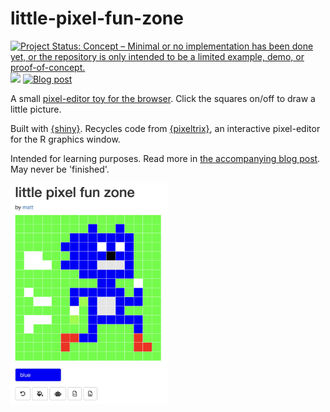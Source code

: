 
# little-pixel-fun-zone

<!-- badges: start -->
[![Project Status: Concept – Minimal or no implementation has been done yet, or the repository is only intended to be a limited example, demo, or proof-of-concept.](https://www.repostatus.org/badges/latest/concept.svg)](https://www.repostatus.org/#concept)
[![](https://img.shields.io/badge/Shiny-Posit_Connect_Cloud-447099?style=flat&labelColor=white&logo=Posit&logoColor=447099)]([https://matt-dray.github.io/little-pixel-fun-zone/](https://connect.posit.cloud/matt-dray/content/01929f88-4e28-a552-bc1f-62fa999e2c63))
[![Blog
post](https://img.shields.io/badge/rostrum.blog-post-008900?labelColor=000000&logo=data%3Aimage%2Fgif%3Bbase64%2CR0lGODlhEAAQAPEAAAAAABWCBAAAAAAAACH5BAlkAAIAIf8LTkVUU0NBUEUyLjADAQAAACwAAAAAEAAQAAAC55QkISIiEoQQQgghRBBCiCAIgiAIgiAIQiAIgSAIgiAIQiAIgRAEQiAQBAQCgUAQEAQEgYAgIAgIBAKBQBAQCAKBQEAgCAgEAoFAIAgEBAKBIBAQCAQCgUAgEAgCgUBAICAgICAgIBAgEBAgEBAgEBAgECAgICAgECAQIBAQIBAgECAgICAgICAgECAQECAQICAgICAgICAgEBAgEBAgEBAgICAgICAgECAQIBAQIBAgECAgICAgIBAgECAQECAQIBAgICAgIBAgIBAgEBAgECAgECAgICAgICAgECAgECAgQIAAAQIKAAAh%2BQQJZAACACwAAAAAEAAQAAAC55QkIiESIoQQQgghhAhCBCEIgiAIgiAIQiAIgSAIgiAIQiAIgRAEQiAQBAQCgUAQEAQEgYAgIAgIBAKBQBAQCAKBQEAgCAgEAoFAIAgEBAKBIBAQCAQCgUAgEAgCgUBAICAgICAgIBAgEBAgEBAgEBAgECAgICAgECAQIBAQIBAgECAgICAgICAgECAQECAQICAgICAgICAgEBAgEBAgEBAgICAgICAgECAQIBAQIBAgECAgICAgIBAgECAQECAQIBAgICAgIBAgIBAgEBAgECAgECAgICAgICAgECAgECAgQIAAAQIKAAA7)](https://www.rostrum.blog/posts/2024-09-15-shiny-pixel/)
<!-- badges: end -->

A small [pixel-editor toy for the browser]([https://matt-dray.github.io/little-pixel-fun-zone/](https://connect.posit.cloud/matt-dray/content/01929f88-4e28-a552-bc1f-62fa999e2c63)). Click the squares on/off to draw a little picture.

Built with [{shiny}](https://shiny.posit.co/). Recycles code from [{pixeltrix}](https://github.com/matt-dray/pixeltrix), an interactive pixel-editor for the R graphics window.

Intended for learning purposes. Read more in [the accompanying blog post](https://www.rostrum.blog/posts/2024-09-15-shiny-pixel/). May never be 'finished'.

<img src='img/SANIC.png' alt="Screenshot of a web app called 'little pixel fun zone'. in the centre is a child's drawing of the fast blue hedgehog rendered in blocky square pixels. Under the image are some buttons to select a colour, undo, fill and downloade outputs." width='50%'>
